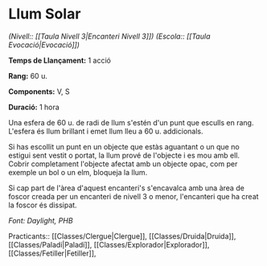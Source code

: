# Llum Solar

*(Nivell:: [[Taula Nivell 3|Encanteri Nivell 3]]) (Escola:: [[Taula Evocació|Evocació]])*

**Temps de Llançament:** 1 acció

**Rang:** 60 u.

**Components:** V, S

**Duració:** 1 hora

Una esfera de 60 u. de radi de llum s'estén d'un punt que esculls en rang. L'esfera és llum brillant i emet llum lleu a 60 u. addicionals.

Si has escollit un punt en un objecte que estàs aguantant o un que no estigui sent vestit o portat, la llum prové de l'objecte i es mou amb ell. Cobrir completament l'objecte afectat amb un objecte opac, com per exemple un bol o un elm, bloqueja la llum.

Si cap part de l'àrea d'aquest encanteri's s'encavalca amb una àrea de foscor creada per un encanteri de nivell 3 o menor, l'encanteri que ha creat la foscor és dissipat.


*Font: Daylight, PHB*



Practicants:: [[Classes/Clergue|Clergue]], [[Classes/Druida|Druida]], [[Classes/Paladí|Paladí]], [[Classes/Explorador|Explorador]], [[Classes/Fetiller|Fetiller]],